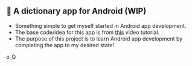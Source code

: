 ## 📗 A dictionary app for Android (WIP)
- Something simple to get myself started in Android app development.
- The base code/idea for this app is from [this](https://www.youtube.com/watch?v=LKxSlq_jMd8) video tutorial.
- The purpose of this project is to learn Android app development by completing the app to my desired state!

o_Q
